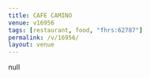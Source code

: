 ```yaml
---
title: CAFE CAMINO
venue: v16956
tags: [restaurant, food, "fhrs:62787"]
permalink: /v/16956/
layout: venue
---
```

null